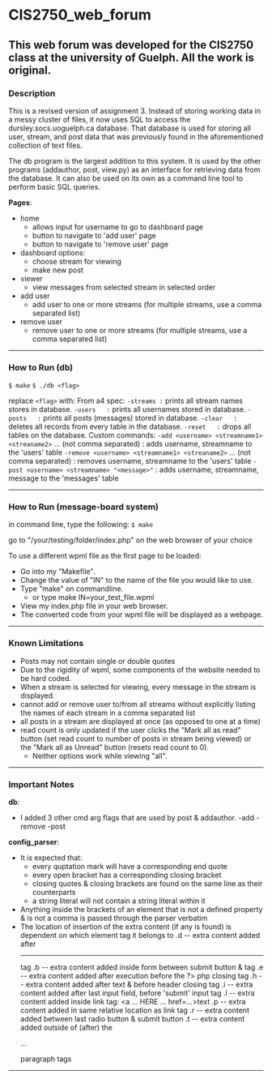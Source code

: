 # CIS2750_web_forum
This web forum was developed for the CIS2750 class at the university of Guelph.  All the work is original.
---
### Description

This is a revised version of assignment 3. Instead of storing working data in
  a messy cluster of files, it now uses SQL to access the
  dursley.socs.uoguelph.ca database. That database is used for storing all
  user, stream, and post data that was previously found in the aforementioned
  collection of text files.

The db program is the largest addition to this system. It is used by the other
  programs (addauthor, post, view.py) as an interface for retrieving data from
  the database. It can also be used on its own as a command line tool to perform
  basic SQL queries.

__Pages__:
- home
  - allows input for username to go to dashboard page
  - button to navigate to 'add user' page
  - button to navigate to 'remove user' page
- dashboard
  options:
  - choose stream for viewing
  - make new post
- viewer
  - view messages from selected stream in selected order
- add user
  - add user to one or more streams (for multiple streams, use a comma
    separated list)
- remove user
  - remove user to one or more streams (for multiple streams, use a comma
    separated list)

---
### How to Run (db)
  
  `$ make`
  `$ ./db <flag>`
  
  replace `<flag>` with:
    From a4 spec:
      `-streams :` prints all stream names stores in database.
      `-users   :` prints all usernames stored in database.
      `-posts   :` prints all posts (messages) stored in database.
      `-clear   :` deletes all records from every table in the database.
      `-reset   :` drops all tables on the database.
    Custom commands:
      `-add <username> <streamname1> <streaname2>` ... (not comma separated)
               : adds username, streamname to the 'users' table
      `-remove <username> <streamname1> <streaname2>` ... (not comma separated)
               : removes username, streamname to the 'users' table
      `-post <username> <streamname> "<message>"`
               : adds username, streamname, message to the 'messages' table

---
### How to Run (message-board system)

in command line, type the following:
  `$ make`

go to "/your/testing/folder/index.php" on the web browser of your choice

To use a different wpml file as the first page to be loaded:
- Go into my "Makefile".
- Change the value of "IN" to the name of the file you would like to use.
- Type "make" on commandline.
  - or type make IN=your_test_file.wpml
- View my index.php file in your web browser.
- The converted code from your wpml file will be displayed as a webpage.

---
### Known Limitations

- Posts may not contain single or double quotes
- Due to the rigidity of wpml, some components of the website needed to be
  hard coded.
- When a stream is selected for viewing, every message in the stream is
  displayed.
- cannot add or remove user to/from all streams without explicitly listing the
  names of each stream in a comma separated list
- all posts in a stream are displayed at once (as opposed to one at a time)
- read count is only updated if the user clicks the "Mark all as read" button 
  (set read count to number of posts in stream being viewed) or the
  "Mark all as Unread" button (resets read count to 0).
  - Neither options work while viewing "all".

---
### Important Notes

__db__:
- I added 3 other cmd arg flags that are used by post & addauthor.
  -add
  -remove
  -post

__config_parser__:
- It is expected that:
  - every quptation mark will have a corresponding end quote
  - every open bracket has a corresponding closing bracket
  - closing quotes & closing brackets are found on the same line as their
    counterparts
  - a string literal will not contain a string literal within it
- Anything inside the brackets of an element that is not a defined property &
  is not a comma is passed through the parser verbatim
- The location of insertion of the extra content (if any is found) is dependent
  on which element tag it belongs to
  .d -- extra content added after <hr /> tag
  .b -- extra content added inside form between submit button & </form> tag
  .e -- extra content added after execution before the ?> php closing tag
  .h -- extra content added after text & before header closing tag
  .i -- extra content added after last input field, before 'submit' input tag
  .l -- extra content added inside link tag: <a ... HERE ... href=...>text</a>
  .p -- extra content added in same relative location as link tag
  .r -- extra content added between last radio button & submit button
  .t -- extra content added outside of (after) the <p> ... </p> paragraph tags

---
